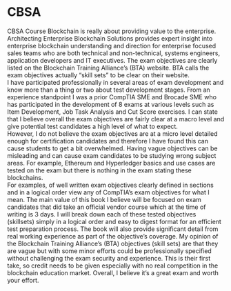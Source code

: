 # CBSA
CBSA Course
Blockchain is really about providing value to the enterprise. Architecting Enterprise Blockchain Solutions provides expert insight into enterprise blockchain understanding and direction for enterprise focused sales teams who are both technical and non-technical, systems engineers, application developers and IT executives.
The exam objectives are clearly listed on the Blockchain Training Alliance’s (BTA) website. BTA calls the exam objectives actually “skill sets” to be clear on their website.  
I have participated professionally in several areas of exam development and know more than a thing or two about test development stages. 
From an experience standpoint I was a prior CompTIA SME and Brocade SME who has participated in the development of 8 exams at various levels such as Item Development, Job Task Analysis and Cut Score exercises. 
I can state that I believe overall the exam objectives are fairly clear at a macro level and give potential test candidates a high level of what to expect.  
However, I do not believe the exam objectives are at a micro level detailed enough for certification candidates and therefore I have found this can cause students to get a bit overwhelmed.  Having vague objectives can be misleading and can cause exam candidates to be studying wrong subject areas.  For example, Ethereum and Hyperledger basics and use cases are tested on the exam but there is nothing in the exam stating these blockchains.  
 For examples, of well written exam objectives clearly defined in sections and in a logical order view any of CompTIA’s exam objectives for what I mean. 
The main value of this book I believe will be focused on exam candidates that did take an official vendor course which at the time of writing is 3 days. 
I will break down each of these tested objectives (skillsets) simply in a logical order and easy to digest format for an efficient test preparation process. 
The book will also provide significant detail from real working experience as part of the objective’s coverage.
My opinion of the Blockchain Training Alliance’s (BTA) objectives (skill sets) are that they are vague but with some minor efforts could be professionally specified without challenging the exam security and experience. This is their first take, so credit needs to be given especially with no real competition in the blockchain education market. 
Overall, I believe it’s a great exam and worth your effort.
